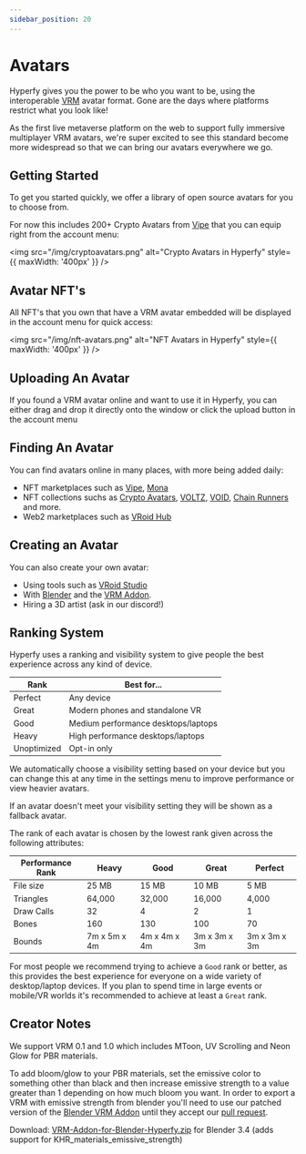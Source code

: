 ```yaml
---
sidebar_position: 20
---
```


# Avatars

Hyperfy gives you the power to be who you want to be, using the interoperable [VRM](https://vrm.dev/en/) avatar format. Gone are the days where platforms restrict what you look like!

As the first live metaverse platform on the web to support fully immersive multiplayer VRM avatars, we're super excited to see this standard become more widespread so that we can bring our avatars everywhere we go.

## Getting Started

To get you started quickly, we offer a library of open source avatars for you to choose from.

For now this includes 200+ Crypto Avatars from [Vipe](https://vipe.io) that you can equip right from the account menu:

<img src="/img/cryptoavatars.png" alt="Crypto Avatars in Hyperfy" style={{ maxWidth: '400px' }} />

## Avatar NFT's

All NFT's that you own that have a VRM avatar embedded will be displayed in the account menu for quick access:

<img src="/img/nft-avatars.png" alt="NFT Avatars in Hyperfy" style={{ maxWidth: '400px' }} />

## Uploading An Avatar

If you found a VRM avatar online and want to use it in Hyperfy, you can either drag and drop it directly onto the window or click the upload button in the account menu

## Finding An Avatar

You can find avatars online in many places, with more being added daily:

- NFT marketplaces such as [Vipe](https://vipe.io), [Mona](https://monaverse.com/marketplace?type=Avatar)
- NFT collections suchs as [Crypto Avatars](https://opensea.io/collection/cryptoavatars), [VOLTZ](https://opensea.io/collection/voltz-avatars), [VOID](https://opensea.io/collection/visitors-of-imma-degen), [Chain Runners](https://opensea.io/collection/chain-runners-xr) and more.
- Web2 marketplaces such as [VRoid Hub](https://hub.vroid.com/en)

## Creating an Avatar

You can also create your own avatar:

- Using tools such as [VRoid Studio](https://vroid.com/en/studio)
- With [Blender](https://www.blender.org/) and the [VRM Addon](https://vrm-addon-for-blender.info/en/).
- Hiring a 3D artist (ask in our discord!)

## Ranking System

Hyperfy uses a ranking and visibility system to give people the best experience across any kind of device.

| Rank        | Best for...                         |
| ----------- | ----------------------------------- |
| Perfect     | Any device                          |
| Great       | Modern phones and standalone VR     |
| Good        | Medium performance desktops/laptops |
| Heavy       | High performance desktops/laptops   |
| Unoptimized | Opt-in only                         |

We automatically choose a visibility setting based on your device but you can change this at any time in the settings menu to improve performance or view heavier avatars.

If an avatar doesn't meet your visibility setting they will be shown as a fallback avatar.

The rank of each avatar is chosen by the lowest rank given across the following attributes:

<!-- | Performance Rank | Excellent          | Good         | Medium       | Poor         |
| ---------------- | ------------------ | ------------ | ------------ | ------------ |
| Triangles        | 7,500              | 10,000       | 15,000       | 25,000       |
| Bounds           | 2.5m x 2.5m x 2.5m | 4m x 4m x 4m | 5m x 6m x 5m | 5m x 6m x 5m |
| Skinned meshes   | 1                  | 1            | 2            | 2            |
| Meshes           | 1                  | 1            | 2            | 2            |
| Texture size\*   | 1024 x 1024        | 2048 x 2048  | 2048 x 2048  | 4096 x 4096  |
| File size        | 5 MB               | 8 MB         | 12 MB        | 16 MB        | -->

| Performance Rank | Heavy        | Good         | Great        | Perfect      |
| ---------------- | ------------ | ------------ | ------------ | ------------ |
| File size        | 25 MB        | 15 MB        | 10 MB        | 5 MB         |
| Triangles        | 64,000       | 32,000       | 16,000       | 4,000        |
| Draw Calls       | 32           | 4            | 2            | 1            |
| Bones            | 160          | 130          | 100          | 70           |
| Bounds           | 7m x 5m x 4m | 4m x 4m x 4m | 3m x 3m x 3m | 3m x 3m x 3m |

For most people we recommend trying to achieve a `Good` rank or better, as this provides the best experience for everyone on a wide variety of desktop/laptop devices. If you plan to spend time in large events or mobile/VR worlds it's recommended to achieve at least a `Great` rank.

## Creator Notes

We support VRM 0.1 and 1.0 which includes MToon, UV Scrolling and Neon Glow for PBR materials.

To add bloom/glow to your PBR materials, set the emissive color to something other than black and then increase emissive strength to a value greater than 1 depending on how much bloom you want.
In order to export a VRM with emissive strength from blender you'll need to use our patched version of the [Blender VRM Addon](https://vrm-addon-for-blender.info/en/) until they accept our [pull request](https://github.com/saturday06/VRM-Addon-for-Blender/pull/190).

Download: [VRM-Addon-for-Blender-Hyperfy.zip](https://data.hyperfy.xyz/VRM-Addon-for-Blender-Hyperfy.zip) for Blender 3.4 (adds support for KHR_materials_emissive_strength)
